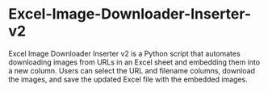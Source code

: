 # Excel-Image-Downloader-Inserter-v2
Excel Image Downloader Inserter v2 is a Python script that automates downloading images from URLs in an Excel sheet and embedding them into a new column. Users can select the URL and filename columns, download the images, and save the updated Excel file with the embedded images.
